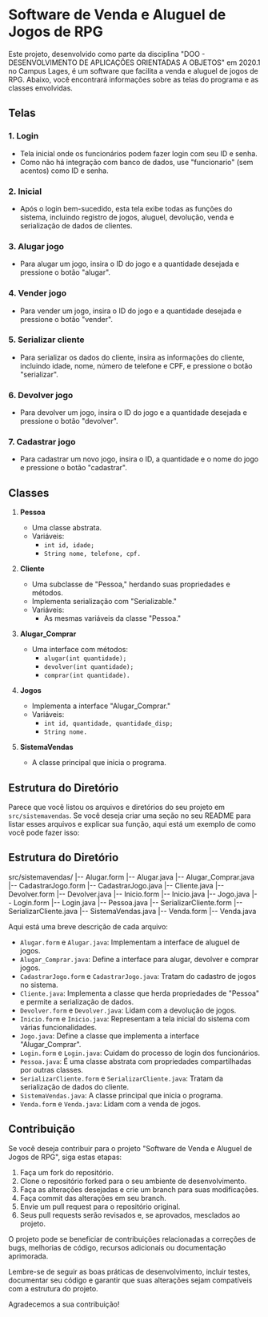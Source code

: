 # Software de Venda e Aluguel de Jogos de RPG

Este projeto, desenvolvido como parte da disciplina "DOO - DESENVOLVIMENTO DE APLICAÇÕES ORIENTADAS A OBJETOS" em 2020.1 no Campus Lages, é um software que facilita a venda e aluguel de jogos de RPG. Abaixo, você encontrará informações sobre as telas do programa e as classes envolvidas.

## Telas

### 1. Login
- Tela inicial onde os funcionários podem fazer login com seu ID e senha.
- Como não há integração com banco de dados, use "funcionario" (sem acentos) como ID e senha.

### 2. Inicial
- Após o login bem-sucedido, esta tela exibe todas as funções do sistema, incluindo registro de jogos, aluguel, devolução, venda e serialização de dados de clientes.

### 3. Alugar jogo
- Para alugar um jogo, insira o ID do jogo e a quantidade desejada e pressione o botão "alugar".

### 4. Vender jogo
- Para vender um jogo, insira o ID do jogo e a quantidade desejada e pressione o botão "vender".

### 5. Serializar cliente
- Para serializar os dados do cliente, insira as informações do cliente, incluindo idade, nome, número de telefone e CPF, e pressione o botão "serializar".

### 6. Devolver jogo
- Para devolver um jogo, insira o ID do jogo e a quantidade desejada e pressione o botão "devolver".

### 7. Cadastrar jogo
- Para cadastrar um novo jogo, insira o ID, a quantidade e o nome do jogo e pressione o botão "cadastrar".

## Classes

1. **Pessoa**
   - Uma classe abstrata.
   - Variáveis:
     - `int id, idade;`
     - `String nome, telefone, cpf.`

2. **Cliente**
   - Uma subclasse de "Pessoa," herdando suas propriedades e métodos.
   - Implementa serialização com "Serializable."
   - Variáveis:
     - As mesmas variáveis da classe "Pessoa."

3. **Alugar_Comprar**
   - Uma interface com métodos:
     - `alugar(int quantidade);`
     - `devolver(int quantidade);`
     - `comprar(int quantidade).`

4. **Jogos**
   - Implementa a interface "Alugar_Comprar."
   - Variáveis:
     - `int id, quantidade, quantidade_disp;`
     - `String nome.`

5. **SistemaVendas**
   - A classe principal que inicia o programa.

## Estrutura do Diretório

Parece que você listou os arquivos e diretórios do seu projeto em `src/sistemavendas`. Se você deseja criar uma seção no seu README para listar esses arquivos e explicar sua função, aqui está um exemplo de como você pode fazer isso:

## Estrutura do Diretório

src/sistemavendas/
|-- Alugar.form
|-- Alugar.java
|-- Alugar_Comprar.java
|-- CadastrarJogo.form
|-- CadastrarJogo.java
|-- Cliente.java
|-- Devolver.form
|-- Devolver.java
|-- Inicio.form
|-- Inicio.java
|-- Jogo.java
|-- Login.form
|-- Login.java
|-- Pessoa.java
|-- SerializarCliente.form
|-- SerializarCliente.java
|-- SistemaVendas.java
|-- Venda.form
|-- Venda.java


Aqui está uma breve descrição de cada arquivo:

- `Alugar.form` e `Alugar.java`: Implementam a interface de aluguel de jogos.
- `Alugar_Comprar.java`: Define a interface para alugar, devolver e comprar jogos.
- `CadastrarJogo.form` e `CadastrarJogo.java`: Tratam do cadastro de jogos no sistema.
- `Cliente.java`: Implementa a classe que herda propriedades de "Pessoa" e permite a serialização de dados.
- `Devolver.form` e `Devolver.java`: Lidam com a devolução de jogos.
- `Inicio.form` e `Inicio.java`: Representam a tela inicial do sistema com várias funcionalidades.
- `Jogo.java`: Define a classe que implementa a interface "Alugar_Comprar".
- `Login.form` e `Login.java`: Cuidam do processo de login dos funcionários.
- `Pessoa.java`: É uma classe abstrata com propriedades compartilhadas por outras classes.
- `SerializarCliente.form` e `SerializarCliente.java`: Tratam da serialização de dados do cliente.
- `SistemaVendas.java`: A classe principal que inicia o programa.
- `Venda.form` e `Venda.java`: Lidam com a venda de jogos.

## Contribuição

Se você deseja contribuir para o projeto "Software de Venda e Aluguel de Jogos de RPG", siga estas etapas:

1. Faça um fork do repositório.
2. Clone o repositório forked para o seu ambiente de desenvolvimento.
3. Faça as alterações desejadas e crie um branch para suas modificações.
4. Faça commit das alterações em seu branch.
5. Envie um pull request para o repositório original.
6. Seus pull requests serão revisados e, se aprovados, mesclados ao projeto.

O projeto pode se beneficiar de contribuições relacionadas a correções de bugs, melhorias de código, recursos adicionais ou documentação aprimorada.

Lembre-se de seguir as boas práticas de desenvolvimento, incluir testes, documentar seu código e garantir que suas alterações sejam compatíveis com a estrutura do projeto.

Agradecemos a sua contribuição!


